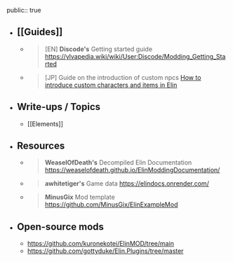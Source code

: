 public:: true

- ## [[Guides]]
	- >[EN] **Discode's** Getting started guide
	  https://ylvapedia.wiki/wiki/User:Discode/Modding_Getting_Started
	- >[JP] Guide on the introduction of custom npcs
	  [How to introduce custom characters and items in Elin](https://docs.google.com/document/d/1jsF_msxUsSTDiukgzgfnnERZCNNz9iP_CZk8Xv9sW74/edit?tab=t.0)
- ## Write-ups / Topics
	- [[Elements]]
- ## Resources
	- > **WeaselOfDeath's** Decompiled Elin Documentation
	  https://weaselofdeath.github.io/ElinModdingDocumentation/
	- > **awhitetiger's** Game data
	  https://elindocs.onrender.com/
	- > **MinusGix** Mod template
	  https://github.com/MinusGix/ElinExampleMod
- ## Open-source mods
	- https://github.com/kuronekotei/ElinMOD/tree/main
	- https://github.com/gottyduke/Elin.Plugins/tree/master